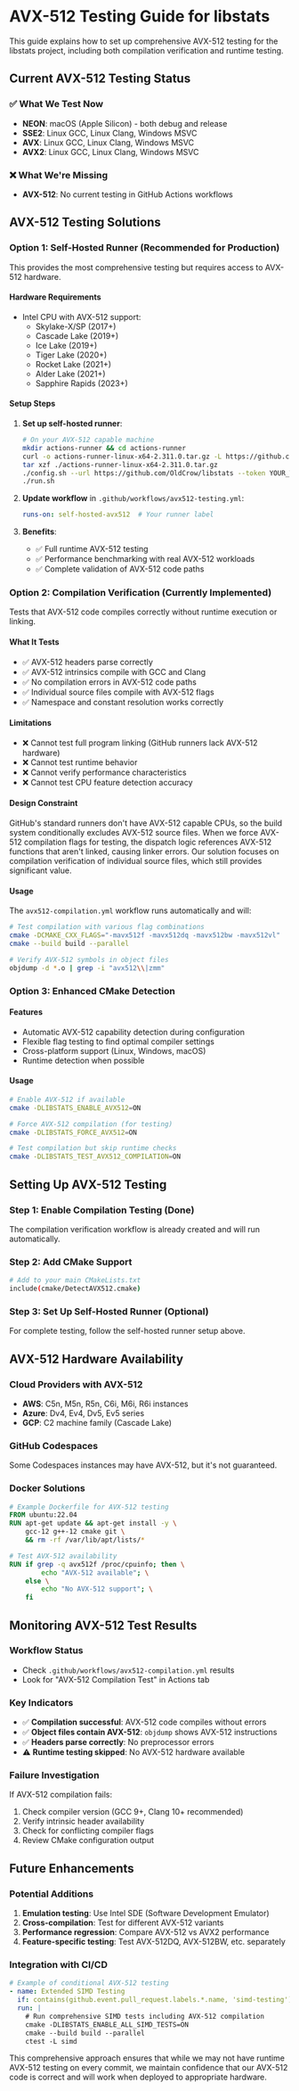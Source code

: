 # AVX-512 Testing Guide for libstats

This guide explains how to set up comprehensive AVX-512 testing for the libstats project, including both compilation verification and runtime testing.

## Current AVX-512 Testing Status

### ✅ What We Test Now
- **NEON**: macOS (Apple Silicon) - both debug and release
- **SSE2**: Linux GCC, Linux Clang, Windows MSVC
- **AVX**: Linux GCC, Linux Clang, Windows MSVC
- **AVX2**: Linux GCC, Linux Clang, Windows MSVC

### ❌ What We're Missing
- **AVX-512**: No current testing in GitHub Actions workflows

## AVX-512 Testing Solutions

### Option 1: Self-Hosted Runner (Recommended for Production)

This provides the most comprehensive testing but requires access to AVX-512 hardware.

#### Hardware Requirements
- Intel CPU with AVX-512 support:
  - Skylake-X/SP (2017+)
  - Cascade Lake (2019+)
  - Ice Lake (2019+)
  - Tiger Lake (2020+)
  - Rocket Lake (2021+)
  - Alder Lake (2021+)
  - Sapphire Rapids (2023+)

#### Setup Steps

1. **Set up self-hosted runner**:
   ```bash
   # On your AVX-512 capable machine
   mkdir actions-runner && cd actions-runner
   curl -o actions-runner-linux-x64-2.311.0.tar.gz -L https://github.com/actions/runner/releases/download/v2.311.0/actions-runner-linux-x64-2.311.0.tar.gz
   tar xzf ./actions-runner-linux-x64-2.311.0.tar.gz
   ./config.sh --url https://github.com/OldCrow/libstats --token YOUR_TOKEN
   ./run.sh
   ```

2. **Update workflow** in `.github/workflows/avx512-testing.yml`:
   ```yaml
   runs-on: self-hosted-avx512  # Your runner label
   ```

3. **Benefits**:
   - ✅ Full runtime AVX-512 testing
   - ✅ Performance benchmarking with real AVX-512 workloads
   - ✅ Complete validation of AVX-512 code paths

### Option 2: Compilation Verification (Currently Implemented)

Tests that AVX-512 code compiles correctly without runtime execution or linking.

#### What It Tests
- ✅ AVX-512 headers parse correctly
- ✅ AVX-512 intrinsics compile with GCC and Clang
- ✅ No compilation errors in AVX-512 code paths
- ✅ Individual source files compile with AVX-512 flags
- ✅ Namespace and constant resolution works correctly

#### Limitations
- ❌ Cannot test full program linking (GitHub runners lack AVX-512 hardware)
- ❌ Cannot test runtime behavior
- ❌ Cannot verify performance characteristics
- ❌ Cannot test CPU feature detection accuracy

#### Design Constraint
GitHub's standard runners don't have AVX-512 capable CPUs, so the build system
conditionally excludes AVX-512 source files. When we force AVX-512 compilation
flags for testing, the dispatch logic references AVX-512 functions that aren't
linked, causing linker errors. Our solution focuses on compilation verification
of individual source files, which still provides significant value.

#### Usage
The `avx512-compilation.yml` workflow runs automatically and will:
```bash
# Test compilation with various flag combinations
cmake -DCMAKE_CXX_FLAGS="-mavx512f -mavx512dq -mavx512bw -mavx512vl"
cmake --build build --parallel

# Verify AVX-512 symbols in object files
objdump -d *.o | grep -i "avx512\\|zmm"
```

### Option 3: Enhanced CMake Detection

#### Features
- Automatic AVX-512 capability detection during configuration
- Flexible flag testing to find optimal compiler settings
- Cross-platform support (Linux, Windows, macOS)
- Runtime detection when possible

#### Usage
```bash
# Enable AVX-512 if available
cmake -DLIBSTATS_ENABLE_AVX512=ON

# Force AVX-512 compilation (for testing)
cmake -DLIBSTATS_FORCE_AVX512=ON

# Test compilation but skip runtime checks
cmake -DLIBSTATS_TEST_AVX512_COMPILATION=ON
```

## Setting Up AVX-512 Testing

### Step 1: Enable Compilation Testing (Done)
The compilation verification workflow is already created and will run automatically.

### Step 2: Add CMake Support
```bash
# Add to your main CMakeLists.txt
include(cmake/DetectAVX512.cmake)
```

### Step 3: Set Up Self-Hosted Runner (Optional)
For complete testing, follow the self-hosted runner setup above.

## AVX-512 Hardware Availability

### Cloud Providers with AVX-512
- **AWS**: C5n, M5n, R5n, C6i, M6i, R6i instances
- **Azure**: Dv4, Ev4, Dv5, Ev5 series
- **GCP**: C2 machine family (Cascade Lake)

### GitHub Codespaces
Some Codespaces instances may have AVX-512, but it's not guaranteed.

### Docker Solutions
```dockerfile
# Example Dockerfile for AVX-512 testing
FROM ubuntu:22.04
RUN apt-get update && apt-get install -y \
    gcc-12 g++-12 cmake git \
    && rm -rf /var/lib/apt/lists/*

# Test AVX-512 availability
RUN if grep -q avx512f /proc/cpuinfo; then \
        echo "AVX-512 available"; \
    else \
        echo "No AVX-512 support"; \
    fi
```

## Monitoring AVX-512 Test Results

### Workflow Status
- Check `.github/workflows/avx512-compilation.yml` results
- Look for "AVX-512 Compilation Test" in Actions tab

### Key Indicators
- ✅ **Compilation successful**: AVX-512 code compiles without errors
- ✅ **Object files contain AVX-512**: `objdump` shows AVX-512 instructions
- ✅ **Headers parse correctly**: No preprocessor errors
- ⚠️ **Runtime testing skipped**: No AVX-512 hardware available

### Failure Investigation
If AVX-512 compilation fails:
1. Check compiler version (GCC 9+, Clang 10+ recommended)
2. Verify intrinsic header availability
3. Check for conflicting compiler flags
4. Review CMake configuration output

## Future Enhancements

### Potential Additions
1. **Emulation testing**: Use Intel SDE (Software Development Emulator)
2. **Cross-compilation**: Test for different AVX-512 variants
3. **Performance regression**: Compare AVX-512 vs AVX2 performance
4. **Feature-specific testing**: Test AVX-512DQ, AVX-512BW, etc. separately

### Integration with CI/CD
```yaml
# Example of conditional AVX-512 testing
- name: Extended SIMD Testing
  if: contains(github.event.pull_request.labels.*.name, 'simd-testing')
  run: |
    # Run comprehensive SIMD tests including AVX-512 compilation
    cmake -DLIBSTATS_ENABLE_ALL_SIMD_TESTS=ON
    cmake --build build --parallel
    ctest -L simd
```

This comprehensive approach ensures that while we may not have runtime AVX-512 testing on every commit, we maintain confidence that our AVX-512 code is correct and will work when deployed to appropriate hardware.
